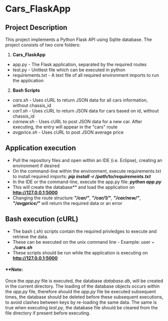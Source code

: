 # Cars_FlaskApp

## Project Description

This project implements a Python Flask API using Sqlite database. The project consists of two core folders:
1. **Cars_FlaskApp**
* app.py - The Flask application, separated by the required routes
* test.py - Unittest file which can be executed in python
* requirements.txt - A text file of all required environment imports to run the application
2. **Bash Scripts**
* *cars.sh* - Uses cURL to return JSON data for all cars information, without chassis_id 
* *car1.sh* - Uses cURL to return JSON data for cars based on id, without chassis_id
* *carnew.sh* - Uses cURL to post JSON data for a new car. After executing, the entry will appear in the "cars" route
* *avgprice.sh* - Uses cURL to post JSON average price

## Application execution
* Pull the repository files and open within an IDE (i.e. Eclipse), creating an environment if desired
* On the command-line within the environment, execute requirements.txt to 
install required imports: **_pip install -r /path/to/requirements.txt_**
* In the IDE or the command-line, execute the app.py file: **_python app.py_**
* This will create the database** and load the application on **http://127.0.0.1:5000**
* Changing the route structure **_"/car/"_**, **_"/car/1/"_**, **_"/car/new/"_**, **_"/avgprice/"_** will return the required data or an error

## Bash execution (cURL)
* The bash (_.sh_) scripts contain the required privledges to execute and retrieve the data.
* These can be executed on the unix command line - Example: user ~ **_./cars.sh_**
* These scripts should be run while the application is executing on **http://127.0.0.1:5000**

#### **Note: 
Once the _app.py_ file is executed, the database _database.db_, will be created in the current directory.
The loading of the database objects occurs within the _app.py_ file, therefore should the _app.py_ file be executed subsequent times, the 
database should be deleted before these subsequent executions, to avoid clashes between keys by re-loading the same data. The same is true
when executing _test.py_, the database file should be cleared from the file directory if present before executing.
